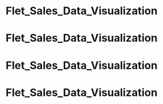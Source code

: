 # Flet_Sales_Data_Visualization
# Flet_Sales_Data_Visualization
# Flet_Sales_Data_Visualization
# Flet_Sales_Data_Visualization

